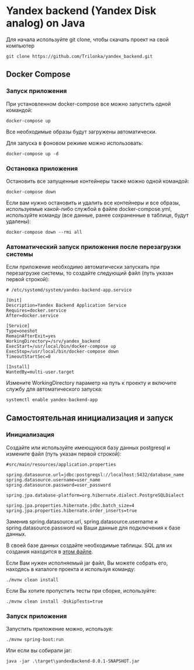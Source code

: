 # Yandex backend (Yandex Disk analog) on Java

Для начала используйте git clone, чтобы скачать проект на свой компьютер

```
git clone https://github.com/Trilonka/yandex_backend.git
```

## Docker Compose

### Запуск приложения

При установленном docker-compose все можно запустить одной командой:

```
docker-compose up
```

Все необходимые образы будут загружены автоматически.

Для запуска в фоновом режиме можно использовать:

```
docker-compose up -d
```

### Остановка приложения

Остановить все запущенные контейнеры также можно одной командой:

```
docker-compose down
```

Если вам нужно остановить и удалить все контейнеры и все образы, используемые какой-либо службой в файле docker-compose.yml, используйте команду
(все данные, ранее сохраненные в таблице, будут удалены):

```
docker-compose down --rmi all
```

### Автоматический запуск приложения после перезагрузки системы

Если приложение необходимо автоматически запускать при перезагрузке системы, то создайте следующий файл (путь указан первой строкой):

```properties
# /etc/systemd/system/yandex-backend-app.service

[Unit]
Description=Yandex Backend Application Service
Requires=docker.service
After=docker.service

[Service]
Type=oneshot
RemainAfterExit=yes
WorkingDirectory=/srv/yandex_backend
ExecStart=/usr/local/bin/docker-compose up
ExecStop=/usr/local/bin/docker-compose down
TimeoutStartSec=0

[Install]
WantedBy=multi-user.target
```

Измените WorkingDirectory параметр на путь к проекту и включите службу для автоматического запуска:

```bash
systemctl enable yandex-backend-app
```

## Самостоятельная инициализация и запуск

### Инициализация

Создайте или используйте имеющуюся базу данных postgresql и измените файл (путь указан первой строкой):

```properties
#src/main/resources/application.properties

spring.datasource.url=jdbc:postgreqsl://localhost:5432/database_name
spring.datasource.username=user_name
spring.datasource.password=user_password

spring.jpa.database-platform=org.hibernate.dialect.PostgreSQLDialect

spring.jpa.properties.hibernate.jdbc.batch_size=4
spring.jpa.properties.hibernate.order_inserts=true
```

Заменив spring.datasource.url, spring.datasource.username и spring.datasource.password на Ваши данные для подключения к базе данных.

В своей базе данных создайте необходимые таблицы. SQL для их создания находится в [этом файле](./init.sql).

Если Вам нужен исполняемый jar файл, Вы можете собрать его, находясь в каталоге проекта и используя команду:

```
./mvnw clean install
```

Если Вы хотите пропустить тесты при сборке, используйте:

```
./mvnw clean install -DskipTests=true
```

### Запуск приложения

Запустить приложение можно, используя:

```
./mvnw spring-boot:run
```

Или если вы собирали jar:

```
java -jar .\target\yandexBackend-0.0.1-SNAPSHOT.jar
```

